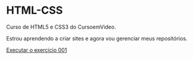 # HTML-CSS
Curso de HTML5 e CSS3 do CursoemVideo.

Estrou aprendendo a criar sites e agora vou gerenciar meus repositórios.

<a href="https://dev-asoares.github.io/HTML-CSS/Exercicios/ex001/"> Executar o exercicio 001</a>